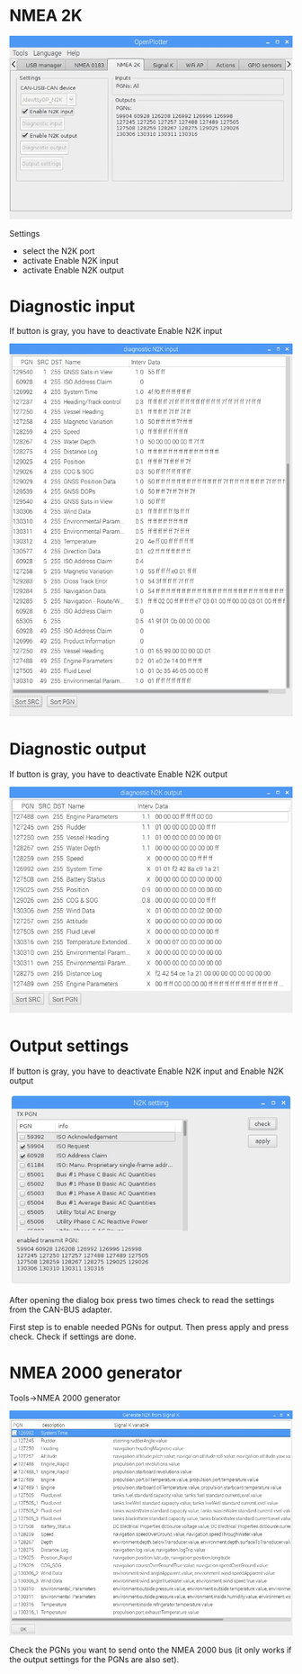 # NMEA 2K

![](NMEA2K.jpg)

Settings

* select the N2K port
* activate Enable N2K input
* activate Enable N2K output

# Diagnostic input

If button is gray, you have to deactivate Enable N2K input

![](diagnosticN2Kinput.jpg)

# Diagnostic output

If button is gray, you have to deactivate Enable N2K output

![](diagnosticN2Koutput.jpg)

# Output settings

If button is gray, you have to deactivate Enable N2K input and Enable N2K output

![](N2Kform1.jpg)

After opening the dialog box press two times check to read the settings from the CAN-BUS adapter.

First step is to enable needed PGNs for output. Then press apply and press check. Check if settings are done.

# NMEA 2000 generator

Tools-&gt;NMEA 2000 generator

![](nmea2000generator.jpg)

Check the PGNs you want to send onto the NMEA 2000 bus \(it only works if the output settings for the PGNs are also set\).

